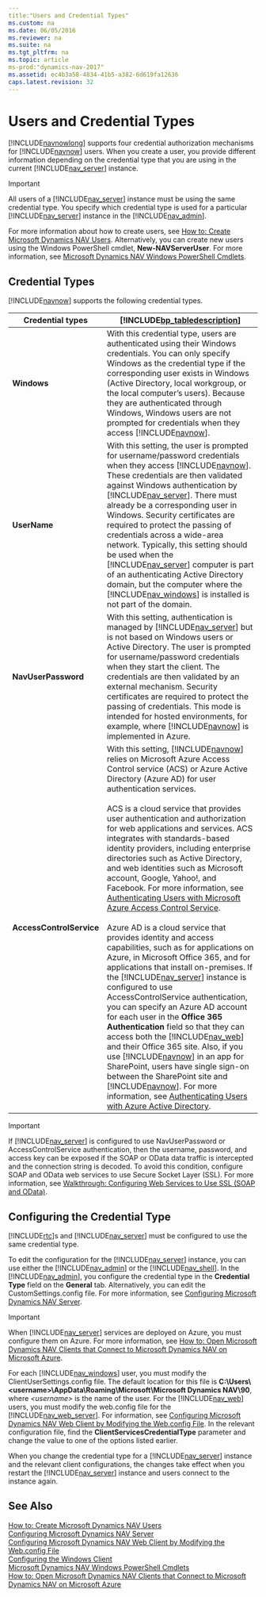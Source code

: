 ```yaml
---
title:"Users and Credential Types"
ms.custom: na
ms.date: 06/05/2016
ms.reviewer: na
ms.suite: na
ms.tgt_pltfrm: na
ms.topic: article
ms-prod:"dynamics-nav-2017"
ms.assetid: ec4b3a58-4834-41b5-a382-6d619fa12636
caps.latest.revision: 32
---
```

# Users and Credential Types
[!INCLUDE[navnowlong](includes/navnowlong_md.md)] supports four credential authorization mechanisms for [!INCLUDE[navnow](includes/navnow_md.md)] users. When you create a user, you provide different information depending on the credential type that you are using in the current [!INCLUDE[nav_server](includes/nav_server_md.md)] instance.  
  
> [!IMPORTANT]  
>  All users of a [!INCLUDE[nav_server](includes/nav_server_md.md)] instance must be using the same credential type. You specify which credential type is used for a particular [!INCLUDE[nav_server](includes/nav_server_md.md)] instance in the [!INCLUDE[nav_admin](includes/nav_admin_md.md)].  
  
 For more information about how to create users, see [How to: Create Microsoft Dynamics NAV Users](../Topic/How%20to:%20Create%20Microsoft%20Dynamics%20NAV%20Users.md). Alternatively, you can create new users using the Windows PowerShell cmdlet, **New\-NAVServerUser**. For more information, see [Microsoft Dynamics NAV Windows PowerShell Cmdlets](Microsoft-Dynamics-NAV-Windows-PowerShell-Cmdlets.md).  
  
## Credential Types  
 [!INCLUDE[navnow](includes/navnow_md.md)] supports the following credential types.  
  
|Credential types|[!INCLUDE[bp_tabledescription](includes/bp_tabledescription_md.md)]|  
|----------------------|---------------------------------------|  
|**Windows**|With this credential type, users are authenticated using their Windows credentials. You can only specify Windows as the credential type if the corresponding user exists in Windows \(Active Directory, local workgroup, or the local computer’s users\). Because they are authenticated through Windows, Windows users are not prompted for credentials when they access [!INCLUDE[navnow](includes/navnow_md.md)].|  
|**UserName**|With this setting, the user is prompted for username\/password credentials when they access [!INCLUDE[navnow](includes/navnow_md.md)]. These credentials are then validated against Windows authentication by [!INCLUDE[nav_server](includes/nav_server_md.md)]. There must already be a corresponding user in Windows. Security certificates are required to protect the passing of credentials across a wide\-area network. Typically, this setting should be used when the [!INCLUDE[nav_server](includes/nav_server_md.md)] computer is part of an authenticating Active Directory domain, but the computer where the [!INCLUDE[nav_windows](includes/nav_windows_md.md)] is installed is not part of the domain.|  
|**NavUserPassword**|With this setting, authentication is managed by [!INCLUDE[nav_server](includes/nav_server_md.md)] but is not based on Windows users or Active Directory. The user is prompted for username\/password credentials when they start the client. The credentials are then validated by an external mechanism. Security certificates are required to protect the passing of credentials. This mode is intended for hosted environments, for example, where [!INCLUDE[navnow](includes/navnow_md.md)] is implemented in Azure.|  
|**AccessControlService**|With this setting, [!INCLUDE[navnow](includes/navnow_md.md)] relies on Microsoft Azure Access Control service \(ACS\) or Azure Active Directory \(Azure AD\) for user authentication services.<br /><br /> ACS is a cloud service that provides user authentication and authorization for web applications and services. ACS integrates with standards\-based identity providers, including enterprise directories such as Active Directory, and web identities such as Microsoft account, Google, Yahoo\!, and Facebook. For more information, see [Authenticating Users with Microsoft Azure Access Control Service](Authenticating-Users-with-Microsoft-Azure-Access-Control-Service.md).<br /><br /> Azure AD is a cloud service that provides identity and access capabilities, such as for applications on Azure, in Microsoft Office 365, and for applications that install on\-premises. If the [!INCLUDE[nav_server](includes/nav_server_md.md)] instance is configured to use AccessControlService authentication, you can specify an Azure AD account for each user in the **Office 365 Authentication** field so that they can access both the [!INCLUDE[nav_web](includes/nav_web_md.md)] and their Office 365 site. Also, if you use [!INCLUDE[navnow](includes/navnow_md.md)] in an app for SharePoint, users have single sign\-on between the SharePoint site and [!INCLUDE[navnow](includes/navnow_md.md)]. For more information, see [Authenticating Users with Azure Active Directory](Authenticating-Users-with-Azure-Active-Directory.md).|  
  
> [!IMPORTANT]  
>  If [!INCLUDE[nav_server](includes/nav_server_md.md)] is configured to use NavUserPassword or AccessControlService authentication, then the username, password, and access key can be exposed if the SOAP or OData data traffic is intercepted and the connection string is decoded. To avoid this condition, configure SOAP and OData web services to use Secure Socket Layer \(SSL\). For more information, see [Walkthrough: Configuring Web Services to Use SSL \(SOAP and OData\)](../Topic/Walkthrough:%20Configuring%20Web%20Services%20to%20Use%20SSL%20\(SOAP%20and%20OData\).md).  
  
## Configuring the Credential Type  
 [!INCLUDE[rtc](includes/rtc_md.md)]s and [!INCLUDE[nav_server](includes/nav_server_md.md)] must be configured to use the same credential type.  
  
 To edit the configuration for the [!INCLUDE[nav_server](includes/nav_server_md.md)] instance, you can use either the [!INCLUDE[nav_admin](includes/nav_admin_md.md)] or the [!INCLUDE[nav_shell](includes/nav_shell_md.md)]. In the [!INCLUDE[nav_admin](includes/nav_admin_md.md)], you configure the credential type in the **Credential Type** field on the **General** tab. Alternatively, you can edit the CustomSettings.config file. For more information, see [Configuring Microsoft Dynamics NAV Server](Configuring-Microsoft-Dynamics-NAV-Server.md).  
  
> [!IMPORTANT]  
>  When [!INCLUDE[nav_server](includes/nav_server_md.md)] services are deployed on Azure, you must configure them on Azure. For more information, see [How to: Open Microsoft Dynamics NAV Clients that Connect to Microsoft Dynamics NAV on Microsoft Azure](../Topic/How%20to:%20Open%20Microsoft%20Dynamics%20NAV%20Clients%20that%20Connect%20to%20Microsoft%20Dynamics%20NAV%20on%20Microsoft%20Azure.md).  
  
 For each [!INCLUDE[nav_windows](includes/nav_windows_md.md)] user, you must modify the ClientUserSettings.config file. The default location for this file is **C:\\Users\\\<username\>\\AppData\\Roaming\\Microsoft\\Microsoft Dynamics NAV\\90**, where *\<username\>* is the name of the user. For the [!INCLUDE[nav_web](includes/nav_web_md.md)] users, you must modify the web.config file for the [!INCLUDE[nav_web_server](includes/nav_web_server_md.md)]. For information, see [Configuring Microsoft Dynamics NAV Web Client by Modifying the Web.config File](Configuring-Microsoft-Dynamics-NAV-Web-Client-by-Modifying-the-Web.config-File.md). In the relevant configuration file, find the **ClientServicesCredentialType** parameter and change the value to one of the options listed earlier.  
  
 When you change the credential type for a [!INCLUDE[nav_server](includes/nav_server_md.md)] instance and the relevant client configurations, the changes take effect when you restart the [!INCLUDE[nav_server](includes/nav_server_md.md)] instance and users connect to the instance again.  
  
## See Also  
 [How to: Create Microsoft Dynamics NAV Users](../Topic/How%20to:%20Create%20Microsoft%20Dynamics%20NAV%20Users.md)   
 [Configuring Microsoft Dynamics NAV Server](Configuring-Microsoft-Dynamics-NAV-Server.md)   
 [Configuring Microsoft Dynamics NAV Web Client by Modifying the Web.config File](Configuring-Microsoft-Dynamics-NAV-Web-Client-by-Modifying-the-Web.config-File.md)   
 [Configuring the Windows Client](Configuring-the-Windows-Client.md)   
 [Microsoft Dynamics NAV Windows PowerShell Cmdlets](Microsoft-Dynamics-NAV-Windows-PowerShell-Cmdlets.md)   
 [How to: Open Microsoft Dynamics NAV Clients that Connect to Microsoft Dynamics NAV on Microsoft Azure](../Topic/How%20to:%20Open%20Microsoft%20Dynamics%20NAV%20Clients%20that%20Connect%20to%20Microsoft%20Dynamics%20NAV%20on%20Microsoft%20Azure.md)